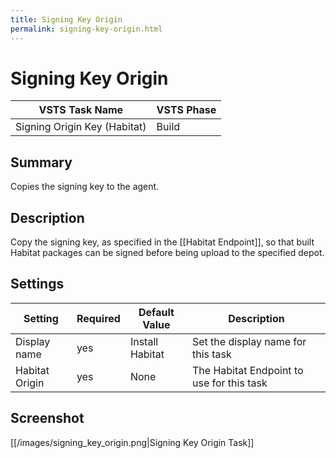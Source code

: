 ```yaml
---
title: Signing Key Origin
permalink: signing-key-origin.html
---
```


# Signing Key Origin

| **VSTS Task Name**           | **VSTS Phase** |
|------------------------------|----------------|
| Signing Origin Key (Habitat) | Build          |

## Summary

Copies the signing key to the agent.

## Description

Copy the signing key, as specified in the [[Habitat Endpoint]], so that built Habitat packages can be signed before being upload to the specified depot.

## Settings

| Setting        | Required | Default Value   | Description                               |
|----------------|----------|-----------------|-------------------------------------------|
| Display name   | yes      | Install Habitat | Set the display name for this task        |
| Habitat Origin | yes      | None            | The Habitat Endpoint to use for this task |

## Screenshot

[[/images/signing_key_origin.png|Signing Key Origin Task]]
